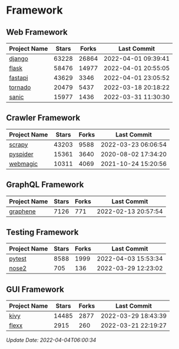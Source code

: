 # Framework

## Web Framework
| Project Name | Stars | Forks | Last Commit |
| ------------ | ----- | ----- | ----------- |
| [django](https://github.com/django/django) | 63228 | 26864 | 2022-04-01 09:39:41 |
| [flask](https://github.com/pallets/flask) | 58476 | 14977 | 2022-04-01 20:55:05 |
| [fastapi](https://github.com/tiangolo/fastapi) | 43629 | 3346 | 2022-04-01 23:05:52 |
| [tornado](https://github.com/tornadoweb/tornado) | 20479 | 5437 | 2022-03-18 20:18:22 |
| [sanic](https://github.com/sanic-org/sanic) | 15977 | 1436 | 2022-03-31 11:30:30 |

## Crawler Framework
| Project Name | Stars | Forks | Last Commit |
| ------------ | ----- | ----- | ----------- |
| [scrapy](https://github.com/scrapy/scrapy) | 43203 | 9588 | 2022-03-23 06:06:54 |
| [pyspider](https://github.com/binux/pyspider) | 15361 | 3640 | 2020-08-02 17:34:20 |
| [webmagic](https://github.com/code4craft/webmagic) | 10311 | 4069 | 2021-10-24 15:20:56 |

## GraphQL Framework
| Project Name | Stars | Forks | Last Commit |
| ------------ | ----- | ----- | ----------- |
| [graphene](https://github.com/graphql-python/graphene) | 7126 | 771 | 2022-02-13 20:57:54 |

## Testing Framework
| Project Name | Stars | Forks | Last Commit |
| ------------ | ----- | ----- | ----------- |
| [pytest](https://github.com/pytest-dev/pytest) | 8588 | 1999 | 2022-04-03 15:53:34 |
| [nose2](https://github.com/nose-devs/nose2) | 705 | 136 | 2022-03-29 12:23:02 |

## GUI Framework
| Project Name | Stars | Forks | Last Commit |
| ------------ | ----- | ----- | ----------- |
| [kivy](https://github.com/kivy/kivy) | 14485 | 2877 | 2022-03-29 18:43:39 |
| [flexx](https://github.com/flexxui/flexx) | 2915 | 260 | 2022-03-21 22:19:27 |

*Update Date: 2022-04-04T06:00:34*